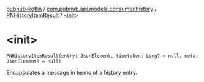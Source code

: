 [pubnub-kotlin](../../index.md) / [com.pubnub.api.models.consumer.history](../index.md) / [PNHistoryItemResult](index.md) / [&lt;init&gt;](./-init-.md)

# &lt;init&gt;

`PNHistoryItemResult(entry: JsonElement, timetoken: `[`Long`](https://kotlinlang.org/api/latest/jvm/stdlib/kotlin/-long/index.html)`? = null, meta: JsonElement? = null)`

Encapsulates a message in terms of a history entry.

